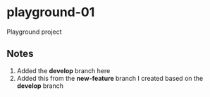 # playground-01
Playground project

## Notes

1. Added the **develop** branch here
2. Added this from the **new-feature** branch I created based on the **develop** branch
